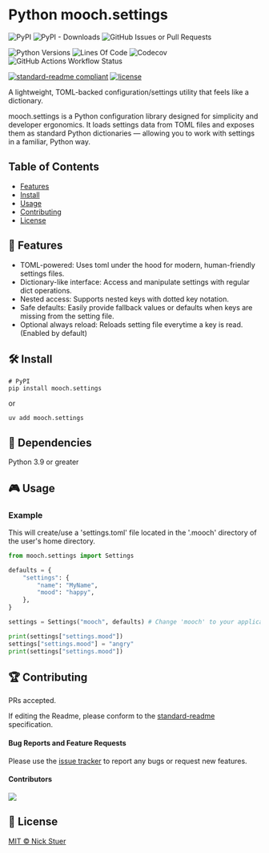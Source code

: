 # Python mooch.settings

![PyPI](https://img.shields.io/pypi/v/mooch.settings?label=mooch.settings)
![PyPI - Downloads](https://img.shields.io/pypi/dm/mooch.settings)
<img alt="GitHub Issues or Pull Requests" src="https://img.shields.io/github/issues/nickstuer/mooch.settings">

![Python Versions](https://img.shields.io/badge/python-3.9+-blue?logo=python)
![Lines Of Code](https://tokei.rs/b1/github/nickstuer/mooch.settings)
![Codecov](https://img.shields.io/codecov/c/github/nickstuer/mooch.settings)
![GitHub Actions Workflow Status](https://img.shields.io/github/actions/workflow/status/nickstuer/mooch.settings/run_tests.yml)

[![standard-readme compliant](https://img.shields.io/badge/readme%20style-standard-brightgreen.svg?style=flat-square)](https://github.com/RichardLitt/standard-readme)
[![license](https://img.shields.io/github/license/nickstuer/mooch.settings.svg)](LICENSE)

A lightweight, TOML-backed configuration/settings utility that feels like a dictionary.

mooch.settings is a Python configuration library designed for simplicity and developer ergonomics. It loads settings data from TOML files and exposes them as standard Python dictionaries — allowing you to work with settings in a familiar, Python way.

## Table of Contents

- [Features](https://github.com/nickstuer/mooch.settings?tab=readme-ov-file#-features)
- [Install](https://github.com/nickstuer/mooch.settings?tab=readme-ov-file#-install)
- [Usage](https://github.com/nickstuer/mooch.settings?tab=readme-ov-file#-usage)
- [Contributing](https://github.com/nickstuer/mooch.settings?tab=readme-ov-file#-contributing)
- [License](https://github.com/nickstuer/mooch.settings?tab=readme-ov-file#-license)

## 📖 Features

 - TOML-powered: Uses toml under the hood for modern, human-friendly settings files.
 - Dictionary-like interface: Access and manipulate settings with regular dict operations.
 - Nested access: Supports nested keys with dotted key notation.
 - Safe defaults: Easily provide fallback values or defaults when keys are missing from the setting file.
 - Optional always reload: Reloads setting file everytime a key is read. (Enabled by default)


## 🛠 Install

```
# PyPI
pip install mooch.settings
```
or
```
uv add mooch.settings
```

##  📌 Dependencies
Python 3.9 or greater

## 🎮 Usage

### Example
This will create/use a 'settings.toml' file located in the '.mooch' directory of the user's home directory.
```python
from mooch.settings import Settings

defaults = {
    "settings": {
        "name": "MyName",
        "mood": "happy",
    },
}

settings = Settings("mooch", defaults) # Change 'mooch' to your application's name

print(settings["settings.mood"])
settings["settings.mood"] = "angry"
print(settings["settings.mood"])
```
## 🏆 Contributing

PRs accepted.

If editing the Readme, please conform to the [standard-readme](https://github.com/RichardLitt/standard-readme) specification.

#### Bug Reports and Feature Requests
Please use the [issue tracker](https://github.com/nickstuer/mooch.settings/issues) to report any bugs or request new features.

#### Contributors

<a href = "https://github.com/nickstuer/mooch.settings/graphs/contributors">
  <img src = "https://contrib.rocks/image?repo=nickstuer/mooch.settings"/>
</a>

## 📃 License

[MIT © Nick Stuer](LICENSE)